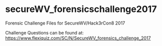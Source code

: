 # secureWV_forensicschallenge2017
Forensic Challenge Files for SecureWV/Hack3rCon8 2017

Challenge Questions can be found at:
https://www.flexiquiz.com/SC/N/SecureWV_forensics_challenge_2017
